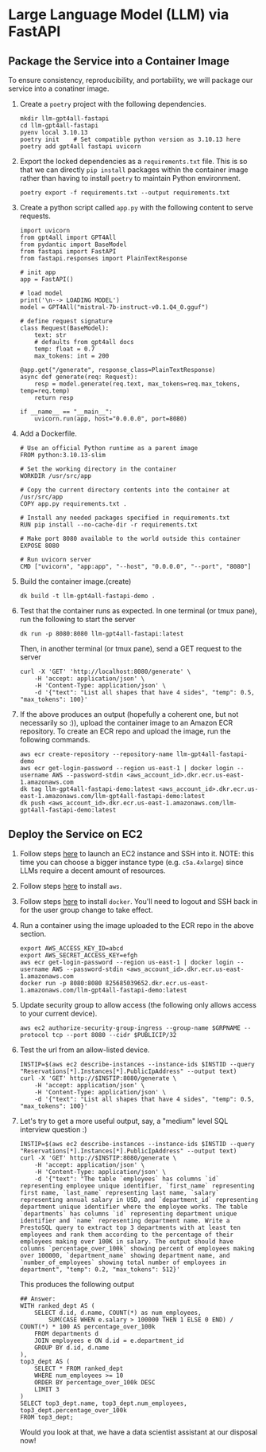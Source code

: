 # Large Language Model (LLM) via FastAPI

## Package the Service into a Container Image

To ensure consistency, reproducibility, and portability, we will package our service into a conatiner image.

1. Create a `poetry` project with the following dependencies.
    ```
    mkdir llm-gpt4all-fastapi
    cd llm-gpt4all-fastapi
    pyenv local 3.10.13
    poetry init    # Set compatible python version as 3.10.13 here
    poetry add gpt4all fastapi uvicorn
    ```

2. Export the locked dependencies as a `requirements.txt` file. This is so that we can directly `pip install` packages within the container image rather than having to install `poetry` to maintain Python environment.
    ```
    poetry export -f requirements.txt --output requirements.txt
    ```

3. Create a python script called `app.py` with the following content to serve requests.
    ```
    import uvicorn
    from gpt4all import GPT4All
    from pydantic import BaseModel
    from fastapi import FastAPI
    from fastapi.responses import PlainTextResponse

    # init app
    app = FastAPI()

    # load model
    print('\n--> LOADING MODEL')
    model = GPT4All("mistral-7b-instruct-v0.1.Q4_0.gguf")

    # define request signature
    class Request(BaseModel):
        text: str
        # defaults from gpt4all docs
        temp: float = 0.7
        max_tokens: int = 200

    @app.get("/generate", response_class=PlainTextResponse)
    async def generate(req: Request):
        resp = model.generate(req.text, max_tokens=req.max_tokens, temp=req.temp)
        return resp

    if __name__ == "__main__":
        uvicorn.run(app, host="0.0.0.0", port=8080)
    ```

4. Add a Dockerfile.
    ```
    # Use an official Python runtime as a parent image
    FROM python:3.10.13-slim

    # Set the working directory in the container
    WORKDIR /usr/src/app

    # Copy the current directory contents into the container at /usr/src/app
    COPY app.py requirements.txt .

    # Install any needed packages specified in requirements.txt
    RUN pip install --no-cache-dir -r requirements.txt

    # Make port 8080 available to the world outside this container
    EXPOSE 8080

    # Run uvicorn server
    CMD ["uvicorn", "app:app", "--host", "0.0.0.0", "--port", "8080"]
    ```

5. Build the container image.(create)
    ```
    dk build -t llm-gpt4all-fastapi-demo .
    ```

6. Test that the container runs as expected. In one terminal (or tmux pane), run the following to start the server
    ```
    dk run -p 8080:8080 llm-gpt4all-fastapi:latest
    ```
    Then, in another terminal (or tmux pane), send a GET request to the server
    ```
    curl -X 'GET' 'http://localhost:8080/generate' \
        -H 'accept: application/json' \
        -H 'Content-Type: application/json' \
        -d '{"text": "List all shapes that have 4 sides", "temp": 0.5, "max_tokens": 100}'
    ```

7. If the above produces an output (hopefully a coherent one, but not necessarily so :)), upload the container image to an Amazon ECR repository. To create an ECR repo and upload the image, run the following commands.
    ```
    aws ecr create-repository --repository-name llm-gpt4all-fastapi-demo
    aws ecr get-login-password --region us-east-1 | docker login --username AWS --password-stdin <aws_account_id>.dkr.ecr.us-east-1.amazonaws.com
    dk tag llm-gpt4all-fastapi-demo:latest <aws_account_id>.dkr.ecr.us-east-1.amazonaws.com/llm-gpt4all-fastapi-demo:latest
    dk push <aws_account_id>.dkr.ecr.us-east-1.amazonaws.com/llm-gpt4all-fastapi-demo:latest
    ```

## Deploy the Service on EC2

1. Follow steps [here](../../personal-workspace/remote-desktop-instance.md#aws) to launch an EC2 instance and SSH into it. NOTE: this time you can choose a bigger instance type (e.g. `c5a.4xlarge`) since LLMs require a decent amount of resources.

2. Follow steps [here](https://docs.aws.amazon.com/cli/latest/userguide/getting-started-install.html#getting-started-install-instructions) to install `aws`.

3. Follow steps [here](../../personal-workspace/working-environment.md#docker) to install `docker`. You'll need to logout and SSH back in for the user group change to take effect.

4. Run a container using the image uploaded to the ECR repo in the above section.
    ```
    export AWS_ACCESS_KEY_ID=abcd
    export AWS_SECRET_ACCESS_KEY=efgh
    aws ecr get-login-password --region us-east-1 | docker login --username AWS --password-stdin <aws_account_id>.dkr.ecr.us-east-1.amazonaws.com
    docker run -p 8080:8080 825685039652.dkr.ecr.us-east-1.amazonaws.com/llm-gpt4all-fastapi-demo:latest
    ```

5. Update security group to allow access (the following only allows access to your current device).
    ```
    aws ec2 authorize-security-group-ingress --group-name $GRPNAME --protocol tcp --port 8080 --cidr $PUBLICIP/32
    ```

6. Test the url from an allow-listed device.
    ```
    INSTIP=$(aws ec2 describe-instances --instance-ids $INSTID --query "Reservations[*].Instances[*].PublicIpAddress" --output text)
    curl -X 'GET' http://$INSTIP:8080/generate \
        -H 'accept: application/json' \
        -H 'Content-Type: application/json' \
        -d '{"text": "List all shapes that have 4 sides", "temp": 0.5, "max_tokens": 100}'
    ```

7. Let's try to get a more useful output, say, a "medium" level SQL interview question :)
    ```
    INSTIP=$(aws ec2 describe-instances --instance-ids $INSTID --query "Reservations[*].Instances[*].PublicIpAddress" --output text)
    curl -X 'GET' http://$INSTIP:8080/generate \
        -H 'accept: application/json' \
        -H 'Content-Type: application/json' \
        -d '{"text": "The table `employees` has columns `id` representing employee unique identifier, `first_name` representing first name, `last_name` representing last name, `salary` representing annual salary in USD, and `department_id` representing department unique identifier where the employee works. The table `departments` has columns `id` representing department unique identifier and `name` representing department name. Write a PrestoSQL query to extract top 3 departments with at least ten employees and rank them according to the percentage of their employees making over 100K in salary. The output should have columns `percentage_over_100k` showing percent of employees making over 100000, `department_name` showing department name, and `number_of_employees` showing total number of employees in department", "temp": 0.2, "max_tokens": 512}'
    ```
    This produces the following output
    ```
    ## Answer:
    WITH ranked_dept AS (
        SELECT d.id, d.name, COUNT(*) as num_employees,
            SUM(CASE WHEN e.salary > 100000 THEN 1 ELSE 0 END) / COUNT(*) * 100 AS percentage_over_100k
        FROM departments d
        JOIN employees e ON d.id = e.department_id
        GROUP BY d.id, d.name
    ),
    top3_dept AS (
        SELECT * FROM ranked_dept
        WHERE num_employees >= 10
        ORDER BY percentage_over_100k DESC
        LIMIT 3
    )
    SELECT top3_dept.name, top3_dept.num_employees, top3_dept.percentage_over_100k
    FROM top3_dept;
    ```
    Would you look at that, we have a data scientist assistant at our disposal now!
